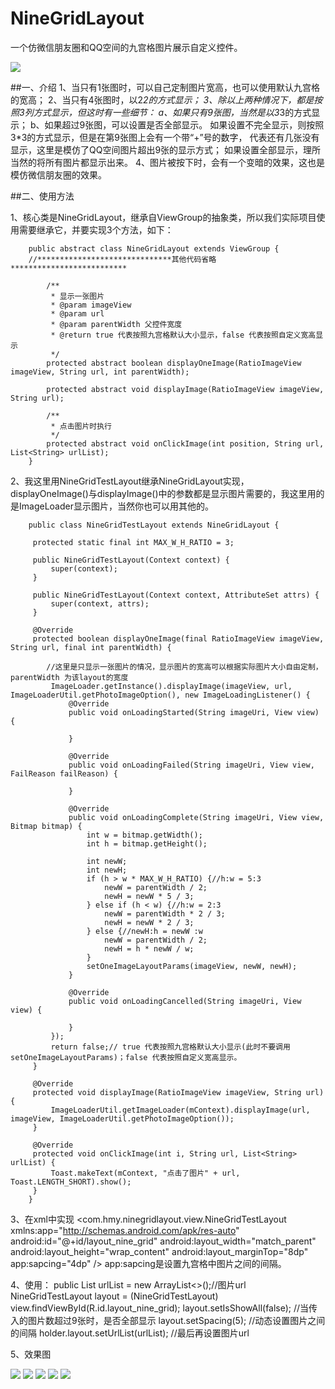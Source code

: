 # NineGridLayout
一个仿微信朋友圈和QQ空间的九宫格图片展示自定义控件。

![](https://github.com/HMY314/NineGridLayout/blob/master/imageCache/GIF.gif)


##一、介绍
        1、当只有1张图时，可以自己定制图片宽高，也可以使用默认九宫格的宽高；
        2、当只有4张图时，以2*2的方式显示；
        3、除以上两种情况下，都是按照3列方式显示，但这时有一些细节：
            a、如果只有9张图，当然是以3*3的方式显示；
            b、如果超过9张图，可以设置是否全部显示。
                如果设置不完全显示，则按照3*3的方式显示，但是在第9张图上会有一个带“+”号的数字，
                代表还有几张没有显示，这里是模仿了QQ空间图片超出9张的显示方式；
                如果设置全部显示，理所当然的将所有图片都显示出来。
        4、图片被按下时，会有一个变暗的效果，这也是模仿微信朋友圈的效果。


##二、使用方法

1、核心类是NineGridLayout，继承自ViewGroup的抽象类，所以我们实际项目使用需要继承它，并要实现3个方法，如下：

        public abstract class NineGridLayout extends ViewGroup {
        //******************************其他代码省略**************************

            /**
             * 显示一张图片
             * @param imageView
             * @param url
             * @param parentWidth 父控件宽度
             * @return true 代表按照九宫格默认大小显示，false 代表按照自定义宽高显示
             */
            protected abstract boolean displayOneImage(RatioImageView imageView, String url, int parentWidth);

            protected abstract void displayImage(RatioImageView imageView, String url);

            /**
             * 点击图片时执行
             */
            protected abstract void onClickImage(int position, String url, List<String> urlList);
        }

2、我这里用NineGridTestLayout继承NineGridLayout实现，displayOneImage()与displayImage()中的参数都是显示图片需要的，我这里用的是ImageLoader显示图片，当然你也可以用其他的。

        public class NineGridTestLayout extends NineGridLayout {

         protected static final int MAX_W_H_RATIO = 3;

         public NineGridTestLayout(Context context) {
             super(context);
         }

         public NineGridTestLayout(Context context, AttributeSet attrs) {
             super(context, attrs);
         }

         @Override
         protected boolean displayOneImage(final RatioImageView imageView, String url, final int parentWidth) {

            //这里是只显示一张图片的情况，显示图片的宽高可以根据实际图片大小自由定制，parentWidth 为该layout的宽度
             ImageLoader.getInstance().displayImage(imageView, url, ImageLoaderUtil.getPhotoImageOption(), new ImageLoadingListener() {
                 @Override
                 public void onLoadingStarted(String imageUri, View view) {

                 }

                 @Override
                 public void onLoadingFailed(String imageUri, View view, FailReason failReason) {

                 }

                 @Override
                 public void onLoadingComplete(String imageUri, View view, Bitmap bitmap) {
                     int w = bitmap.getWidth();
                     int h = bitmap.getHeight();

                     int newW;
                     int newH;
                     if (h > w * MAX_W_H_RATIO) {//h:w = 5:3
                         newW = parentWidth / 2;
                         newH = newW * 5 / 3;
                     } else if (h < w) {//h:w = 2:3
                         newW = parentWidth * 2 / 3;
                         newH = newW * 2 / 3;
                     } else {//newH:h = newW :w
                         newW = parentWidth / 2;
                         newH = h * newW / w;
                     }
                     setOneImageLayoutParams(imageView, newW, newH);
                 }

                 @Override
                 public void onLoadingCancelled(String imageUri, View view) {

                 }
             });
             return false;// true 代表按照九宫格默认大小显示(此时不要调用setOneImageLayoutParams)；false 代表按照自定义宽高显示。
         }

         @Override
         protected void displayImage(RatioImageView imageView, String url) {
             ImageLoaderUtil.getImageLoader(mContext).displayImage(url, imageView, ImageLoaderUtil.getPhotoImageOption());
         }

         @Override
         protected void onClickImage(int i, String url, List<String> urlList) {
             Toast.makeText(mContext, "点击了图片" + url, Toast.LENGTH_SHORT).show();
         }
        }

3、在xml中实现
        <com.hmy.ninegridlayout.view.NineGridTestLayout xmlns:app="http://schemas.android.com/apk/res-auto"
            android:id="@+id/layout_nine_grid"
            android:layout_width="match_parent"
            android:layout_height="wrap_content"
            android:layout_marginTop="8dp"
            app:sapcing="4dp" />
            app:sapcing是设置九宫格中图片之间的间隔。

4、使用：
        public List<String> urlList = new ArrayList<>();//图片url
        NineGridTestLayout layout = (NineGridTestLayout) view.findViewById(R.id.layout_nine_grid);
        layout.setIsShowAll(false); //当传入的图片数超过9张时，是否全部显示
        layout.setSpacing(5); //动态设置图片之间的间隔
        holder.layout.setUrlList(urlList); //最后再设置图片url


5、效果图

![](https://github.com/HMY314/NineGridLayout/blob/master/imageCache/img1.png)
![](https://github.com/HMY314/NineGridLayout/blob/master/imageCache/img2.png)
![](https://github.com/HMY314/NineGridLayout/blob/master/imageCache/img3.png)
![](https://github.com/HMY314/NineGridLayout/blob/master/imageCache/img4.png)
![](https://github.com/HMY314/NineGridLayout/blob/master/imageCache/img5.png)
